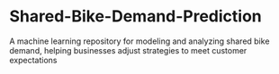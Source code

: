 # Shared-Bike-Demand-Prediction
A machine learning repository for modeling and analyzing shared bike demand, helping businesses adjust strategies to meet customer expectations
